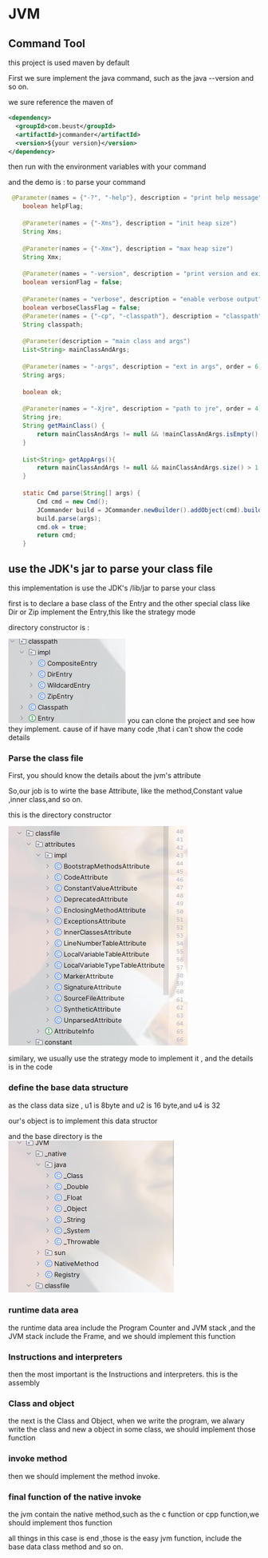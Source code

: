 # JVM
## Command Tool
this project is used maven by default

First we sure implement the java command, such as the java --version and so on.

we sure reference the maven of 
```xml
<dependency>
  <groupId>com.beust</groupId>
  <artifactId>jcommander</artifactId>
  <version>${your version}</version>
</dependency>
```
then run with the environment variables with your command

and the demo is : to parse your command
```java
 @Parameter(names = {"-?", "-help"}, description = "print help message", order = 3, help = true)
    boolean helpFlag;

    @Parameter(names = {"-Xms"}, description = "init heap size")
    String Xms;

    @Parameter(names = {"-Xmx"}, description = "max heap size")
    String Xmx;

    @Parameter(names = "-version", description = "print version and exit", order = 2)
    boolean versionFlag = false;

    @Parameter(names = "verbose", description = "enable verbose output", order = 5)
    boolean verboseClassFlag = false;
    @Parameter(names = {"-cp", "-classpath"}, description = "classpath", order = 1)
    String classpath;

    @Parameter(description = "main class and args")
    List<String> mainClassAndArgs;

    @Parameter(names = "-args", description = "ext in args", order = 6)
    String args;

    boolean ok;

    @Parameter(names = "-Xjre", description = "path to jre", order = 4)
    String jre;
    String getMainClass() {
        return mainClassAndArgs != null && !mainClassAndArgs.isEmpty() ? mainClassAndArgs.get(0) : null;
    }

    List<String> getAppArgs(){
        return mainClassAndArgs != null && mainClassAndArgs.size() > 1 ? mainClassAndArgs.subList(1, mainClassAndArgs.size()) : null;
    }

    static Cmd parse(String[] args) {
        Cmd cmd = new Cmd();
        JCommander build = JCommander.newBuilder().addObject(cmd).build();
        build.parse(args);
        cmd.ok = true;
        return cmd;
    }
```
## use the JDK's jar to parse your class file
this implementation is use the JDK's /lib/jar to parse your class

first is to declare a base class of the Entry and the other special class like Dir or Zip implement the Entry,this like the strategy mode

directory constructor is :

![/assert/imgs/img.png](assert/img/img.png)
you can clone the project and see how they implement. cause of if have many code ,that i can't show the code details

### Parse the class file 
First, you should know the details about the jvm's attribute

So,our job is to wirte the base Attribute, like the method,Constant value ,inner class,and so on.

this is the directory constructor 

![assert/img/img_1.png](assert/img/img_1.png)

similary, we usually use the strategy mode to implement it , and the details is in the code

### define the base data structure
as the class data size , u1 is 8byte and u2 is 16 byte,and u4 is 32

our's object is to implement this data structor

and the base directory is the 
![img](assert/img/img_2.png)

### runtime data area
the runtime data area include the Program Counter and JVM stack ,and the JVM stack include the Frame, and we should implement this function

### Instructions and interpreters
then the most important is the Instructions and interpreters. this is the assembly

### Class and object
the next is the Class and Object, when we write the program, we alwary write the class and new a object in some class, we should implement those function

### invoke method
then we should implement the method invoke.

### final function of the native invoke
the jvm contain the native method,such as the c function or cpp function,we should implement thos function

all things in this case is end ,those is the easy jvm function, include the base data class method and so on.